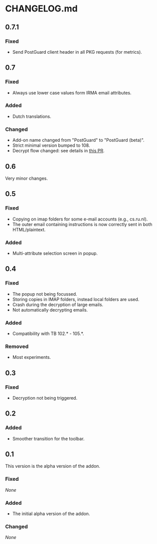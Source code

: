 # CHANGELOG.md

## 0.7.1

### Fixed

-   Send PostGuard client header in all PKG requests (for metrics).

## 0.7

### Fixed

-   Always use lower case values form IRMA email attributes.

### Added

-   Dutch translations.

### Changed

-   Add-on name changed from "PostGuard" to "PostGuard (beta)".
-   Strict minimal version bumped to 108.
-   Decrypt flow changed: see details in [this PR](https://github.com/encryption4all/postguard-tb-addon/pull/17).

## 0.6

Very minor changes.

## 0.5

### Fixed

-   Copying on imap folders for some e-mail accounts (e.g., cs.ru.nl).
-   The outer email containing instructions is now correctly sent in both HTML/plaintext.

### Added

-   Multi-attribute selection screen in popup.

## 0.4

### Fixed

-   The popup not being focussed.
-   Storing copies in IMAP folders, instead local folders are used.
-   Crash during the decryption of large emails.
-   Not automatically decrypting emails.

### Added

-   Compatibility with TB 102.\* - 105.\*.

### Removed

-   Most experiments.

## 0.3

### Fixed

-   Decryption not being triggered.

## 0.2

### Added

-   Smoother transition for the toolbar.

## 0.1

This version is the alpha version of the addon.

### Fixed

_None_

### Added

-   The initial alpha version of the addon.

### Changed

_None_
